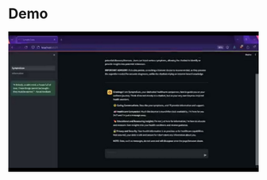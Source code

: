 # Demo

[![Streamlit App Demonstration](symptoscan-demo.jpg)](https://drive.google.com/file/d/1qDaHuqYlzAy8EZk2bApahirT8PM1Yvo8/preview)